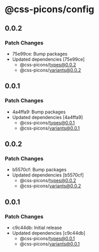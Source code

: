 # @css-picons/config

## 0.0.2

### Patch Changes

- 75e99ce: Bump packages
- Updated dependencies [75e99ce]
  - @css-picons/types@0.0.2
  - @css-picons/variants@0.0.2

## 0.0.1

### Patch Changes

- 4a4ffa9: Bump packages
- Updated dependencies [4a4ffa9]
  - @css-picons/types@0.0.1
  - @css-picons/variants@0.0.1

## 0.0.2

### Patch Changes

- b5570cf: Bump packages
- Updated dependencies [b5570cf]
  - @css-picons/types@0.0.2
  - @css-picons/variants@0.0.2

## 0.0.1

### Patch Changes

- c9c44db: Initial release
- Updated dependencies [c9c44db]
  - @css-picons/types@0.0.1
  - @css-picons/variants@0.0.1
